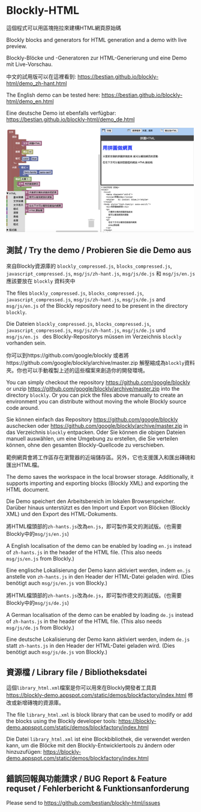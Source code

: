 # Blockly-HTML

這個程式可以用區塊拖拉來建構HTML網頁原始碼

Blockly blocks and generators for HTML generation and a demo with live preview.

Blockly-Blöcke und -Generatoren zur HTML-Generierung und eine Demo mit Live-Vorschau.


中文的試用版可以在這裡看到: https://bestian.github.io/blockly-html/demo_zh-hant.html

The English demo can be tested here: https://bestian.github.io/blockly-html/demo_en.html

Eine deutsche Demo ist ebenfalls verfügbar: https://bestian.github.io/blockly-html/demo_de.html


<img src="screenshot.png" width="500" alt="Screenshot" />


## 測試 / Try the demo / Probieren Sie die Demo aus

來自Blockly資源庫的 `blockly_compressed.js`, `blocks_compressed.js`, `javascript_compressed.js`, `msg/js/zh-hant.js`, `msg/js/de.js` 和 `msg/js/en.js ` 應該要放在 `blockly` 資料夾中

The files `blockly_compressed.js`, `blocks_compressed.js`, `javascript_compressed.js`,  `msg/js/zh-hant.js`, `msg/js/de.js` and `msg/js/en.js` of the Blockly repository need to be present in the directory `blockly`.

Die Dateien `blockly_compressed.js`, `blocks_compressed.js`, `javascript_compressed.js`, `msg/js/zh-hant.js`, `msg/js/de.js` und `msg/js/en.js ` des Blockly-Repositorys müssen im Verzeichnis `blockly` vorhanden sein.


你可以到https://github.com/google/blockly 或者將https://github.com/google/blockly/archive/master.zip 解壓縮成為`blockly`資料夾。你也可以手動複製上述的這些檔案來創造你的開發環境。

You can simply checkout the repository https://github.com/google/blockly or unzip https://github.com/google/blockly/archive/master.zip into the directory `blockly`. Or you can pick the files above manually to create an environment you can distribute without moving the whole Blockly source code around.

Sie können einfach das Repository https://github.com/google/blockly auschecken oder https://github.com/google/blockly/archive/master.zip in das Verzeichnis `blockly` entpacken.
Oder Sie können die obigen Dateien manuell auswählen, um eine Umgebung zu erstellen, die Sie verteilen können, ohne den gesamten Blockly-Quellcode zu verschieben.


範例網頁會將工作區存在瀏覽器的近端儲存區。另外，它也支援匯入和匯出磚磈和匯出HTML檔。

The demo saves the workspace in the local browser storage. 
Additionally, it supports importing and exporting blocks (Blockly XML) and exporting the HTML document.

Die Demo speichert den Arbeitsbereich im lokalen Browserspeicher.
Darüber hinaus unterstützt es den Import und Export von Blöcken (Blockly XML) und den Export des HTML-Dokuments.


將HTML檔頭部的`zh-hants.js`改為`en.js`，即可製作英文的測試版。(也需要Blockly中的`msg/js/en.js`)

A English localisation of the demo can be enabled by loading `en.js` instead of `zh-hants.js` in the header of the HTML file. (This also needs `msg/js/en.js` from Blockly.)

Eine englische Lokalisierung der Demo kann aktiviert werden, indem `en.js` anstelle von `zh-hants.js` in den Header der HTML-Datei geladen wird. (Dies benötigt auch `msg/js/en.js` von Blockly.)


將HTML檔頭部的`zh-hants.js`改為`de.js`，即可製作德文的測試版。(也需要Blockly中的`msg/js/de.js`)

A German localisation of the demo can be enabled by loading `de.js` instead of `zh-hants.js` in the header of the HTML file. (This also needs `msg/js/de.js` from Blockly.)

Eine deutsche Lokalisierung der Demo kann aktiviert werden, indem `de.js` statt `zh-hants.js` in den Header der HTML-Datei geladen wird. (Dies benötigt auch `msg/js/de.js` von Blockly.)


## 資源檔 / Library file / Bibliotheksdatei

這個`library_html.xml`檔案是你可以用來在Blockly開發者工具頁 https://blockly-demo.appspot.com/static/demos/blockfactory/index.html 修改或新增磚塊的資源庫。

The file `library_html.xml` is block library that can be used to modify or add the blocks using the Blockly developer tools: https://blockly-demo.appspot.com/static/demos/blockfactory/index.html

Die Datei `library_html.xml` ist eine Blockbibliothek, die verwendet werden kann, um die Blöcke mit den Blockly-Entwicklertools zu ändern oder hinzuzufügen: https://blockly-demo.appspot.com/static/demos/blockfactory/index.html


## 錯誤回報與功能請求 / BUG Report & Feature requset / Fehlerbericht & Funktionsanforderung

Please send to https://github.com/bestian/blockly-html/issues 
